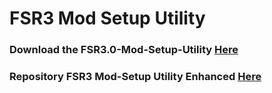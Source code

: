 # FSR3 Mod Setup Utility
### Download the FSR3.0-Mod-Setup-Utility [Here](https://sharemods.com/7wvzo5w5u3rh/FSR3_v_3.2.16.rar.html)<br/>

### Repository FSR3 Mod-Setup Utility Enhanced [Here](https://github.com/P4TOLINO06/FSR3-Mod-Setup-Utility-Enhanced)